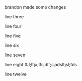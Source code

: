 
brandon made some changes

line three

line four


line five




line six




line seven




line eight #J;lfja;lfsjdlf;sjadslfjsl;fds


line twelve



